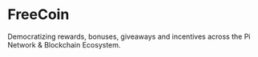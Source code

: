 # FreeCoin
Democratizing rewards, bonuses, giveaways and incentives across the Pi Network & Blockchain Ecosystem.
